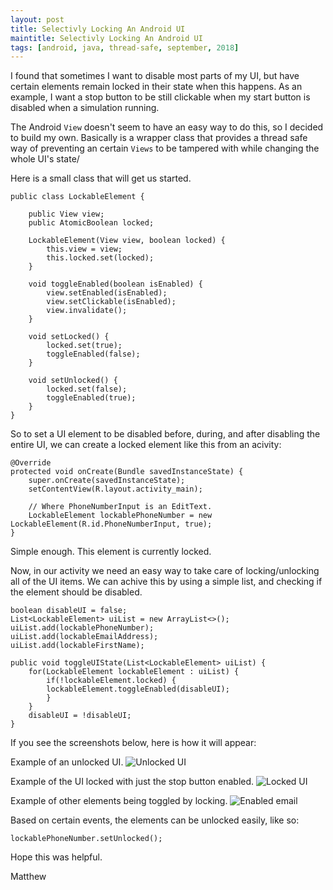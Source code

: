 ```yaml
---
layout: post
title: Selectivly Locking An Android UI
maintitle: Selectivly Locking An Android UI
tags: [android, java, thread-safe, september, 2018]
---
```


I found that sometimes I want to disable most parts of my UI, but have certain elements remain locked in their state when this happens.  As an example, I want a stop button to be still clickable when my start button is disabled when a simulation running.

The Android `View` doesn't seem to have an easy way to do this, so I decided to build my own.
Basically is a wrapper class that provides a thread safe way of preventing an certain `Views` to be tampered with while changing the whole UI's state/

Here is a small class that will get us started.

```
public class LockableElement {

    public View view;
    public AtomicBoolean locked;

    LockableElement(View view, boolean locked) {
        this.view = view;
        this.locked.set(locked);
    }

    void toggleEnabled(boolean isEnabled) {
        view.setEnabled(isEnabled);
        view.setClickable(isEnabled);
        view.invalidate();
    }
   
    void setLocked() {
        locked.set(true);
        toggleEnabled(false);
    }

    void setUnlocked() {
        locked.set(false);
        toggleEnabled(true);
    }
}
```

So to set a UI element to be disabled before, during, and after disabling the entire UI, we can create a locked element like this from an acivity:
```
@Override
protected void onCreate(Bundle savedInstanceState) {
    super.onCreate(savedInstanceState);
    setContentView(R.layout.activity_main);
    
    // Where PhoneNumberInput is an EditText.
    LockableElement lockablePhoneNumber = new LockableElement(R.id.PhoneNumberInput, true);
}
```
Simple enough.  This element is currently locked.

Now, in our activity we need an easy way to take care of locking/unlocking all of the UI items.  We can achive this by using a simple list, and checking if the element should be disabled.

```
boolean disableUI = false;
List<LockableElement> uiList = new ArrayList<>();
uiList.add(lockablePhoneNumber);
uiList.add(lockableEmailAddress);
uiList.add(lockableFirstName);

public void toggleUIState(List<LockableElement> uiList) {
    for(LockableElement lockableElement : uiList) {
        if(!lockableElement.locked) {
	    lockableElement.toggleEnabled(disableUI);
        }
    }
    disableUI = !disableUI;
}
```

If you see the screenshots below, here is how it will appear:

Example of an unlocked UI.
![Unlocked UI](/assets/img/EnabledUI.jpg)

Example of the UI locked with just the stop button enabled.
![Locked UI](/assets/img/DisabledUI.jpg)

Example of other elements being toggled by locking.
![Enabled email](/assets/img/EmailEnabled.jpg)

Based on certain events, the elements can be unlocked easily, like so:
```
lockablePhoneNumber.setUnlocked();
```

Hope this was helpful.

Matthew
